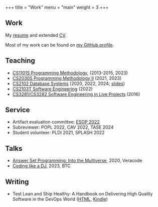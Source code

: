 +++
title = "Work"
menu = "main"
weight = 3
+++

## Work

My [resume](/resume.pdf) and extended [CV](/cv).

Most of my work can be found on [my GitHub profile](https://www.github.com/dariusf).

## Teaching

- [CS1101S Programming Methodology](https://www.comp.nus.edu.sg/~cs1101s/), (2013-2015, 2023)
- [CS2030S Programming Methodology II](https://nus-cs2030s.github.io/2021-s2/) (2021, 2023) <!--, ([slides](/slides/cs2030s)) -->
- [CS2102 Database Systems](https://nusmods.com/modules/CS2102/database-systems) (2020, 2022, 2024; [slides](/slides/relational-algebra-sql))
- [CS2103T Software Engineering](https://nus-cs2103-ay2122s2.github.io/website/) (2022)
- [CS3281/CS3282 Software Engineering in Live Projects](https://nus-cs3281.github.io/website/admin/callForApplications.html) (2016)

## Service

- Artifact evaluation committee: [ESOP 2022](https://etaps.org/user-profile/archive/53-etaps-2022/491-esop-2022-artifact-evaluation)
- Subreviewer: POPL 2022, CAV 2022, TASE 2024
- Student volunteer: PLDI 2021, SPLASH 2022

## Talks

- [Answer Set Programming: Into the Multiverse](/slides/asp), 2020, Veracode
- [Coding like a DJ](https://github.com/dariusf/sonicpi-workshop), 2023, BTC

## Writing

- Test Lean and Ship Healthy: A Handbook on Delivering High Quality Software in the DevOps World ([HTML](https://srcclr.github.io/test-lean/), [Kindle](https://www.amazon.com/dp/B0CKXYG3XT))

<!--
## Patents

- [US20200042628A1](https://patents.google.com/patent/US20200042628A1/en)
- [US20200042712A1](https://patents.google.com/patent/US20200042712A1/en)
-->

